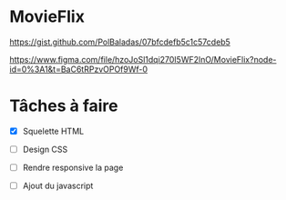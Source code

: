 # MovieFlix

https://gist.github.com/PolBaladas/07bfcdefb5c1c57cdeb5

https://www.figma.com/file/hzoJoSl1dqi270I5WF2lnO/MovieFlix?node-id=0%3A1&t=BaC6tRPzvOPOf9Wf-0

# Tâches à faire 

- [x] Squelette HTML 

- [ ] Design CSS

- [ ] Rendre responsive la page

- [ ] Ajout du javascript